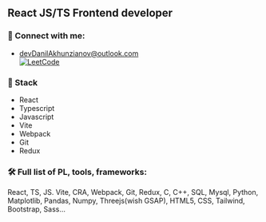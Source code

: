 ## React JS/TS Frontend developer 
### 🔗 Connect with me:
- devDanilAkhunzianov@outlook.com<br />
[![LeetCode](https://img.shields.io/badge/LeetCode-000000?style=for-the-badge&logo=LeetCode&logoColor=#d16c06)](https://leetcode.com/neversleepsainou/)

### 🚀 Stack
- React
- Typescript
- Javascript
- Vite
- Webpack
- Git
- Redux

### 🛠 Full list of PL, tools, frameworks:
React, TS, JS. Vite, CRA, Webpack, Git, Redux, C, C++, SQL, Mysql, Python, Matplotlib, Pandas, Numpy, Threejs(wish GSAP), HTML5, CSS, Tailwind, Bootstrap, Sass...

